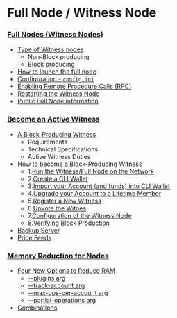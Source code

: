 # Full Node / Witness Node


### [Full Nodes (Witness Nodes)](/source/full-witness_nodes/full_nodes.md#full-nodes-witness-nodes)
- [Type of Witness nodes](/source/full-witness_nodes/full_nodes.md#type-of-witness-nodes)
   - Non-Block producing
   - Block producing
- [How to launch the full node](/source/full-witness_nodes/full_nodes.md#how-to-launch-the-full-node)
- [Configuration - `config.ini`](/source/full-witness_nodes/full_nodes.md#configuration)
- [Enabling Remote Procedure Calls (RPC)](/source/full-witness_nodes/full_nodes.md#enabling-remote-procedure-calls-rpc)
- [Restarting the Witness Node](/source/full-witness_nodes/full_nodes.md#restarting-the-witness-node)
- [Public Full Node information](/source/full-witness_nodes/full_nodes.md#public-full-node-information)

### [Become an Active Witness](/source/full-witness_nodes/active_witness.md#become-an-active-witness)

- [A Block-Producing Witness](/source/full-witness_nodes/active_witness.md#a-block-producing-witness)
   - Requirements
   - Technical Specifications
   - Active Witness Duties
 - [How to become a Block-Producing Witness](/source/full-witness_nodes/active_witness.md#how-to-become-a-block-producing-witness)
   - 1.[Run the Witness/Full Node on the Network](/source/full-witness_nodes/active_witness.md#1-run-the-witnessfull-node-on-the-network)
   - 2.[Create a CLI Wallet](/source/full-witness_nodes/active_witness.md#2-create-a-cli-wallet)
   - 3.[Import your Account (and funds) into CLI Wallet](/source/full-witness_nodes/active_witness.md#3-import-your-account-and-funds-into-cli-wallet)
   - 4.[Upgrade your Account to a Lifetime Member](/source/full-witness_nodes/active_witness.md#4-upgrade-your-account-to-a-lifetime-member)
   - 5.[Register a New Witness](/source/full-witness_nodes/active_witness.md#5-registering-a-new-witness)
   - 6.[Upvote the Witnes](/source/full-witness_nodes/active_witness.md#6-upvote-the-witness)
   - 7.[Configuration of the Witness Node](/source/full-witness_nodes/active_witness.md#7-configuration-of-the-witness-node)
   - 8.[Verifying Block Production](/source/full-witness_nodes/active_witness.md#8-verifying-block-production)
- [Backup Server](/source/full-witness_nodes/active_witness.md#backup-server)
- [Price Feeds](/source/full-witness_nodes/active_witness.md#price-feeds)





### [Memory Reduction for Nodes](/source/full-witness_nodes/nodes_memory_reduction.md#memory-reduction-for-nodes)
- [Four New Options to Reduce RAM](/source/full-witness_nodes/nodes_memory_reduction.md#four-new-options-to-reduce-ram)
   - [--plugins arg   ](/source/full-witness_nodes/nodes_memory_reduction.md#--plugins)
   - [--track-account arg ](/source/full-witness_nodes/nodes_memory_reduction.md#--track-account)
   - [--max-ops-per-account arg](/source/full-witness_nodes/nodes_memory_reduction.md#--max-ops-per-account)
   - [--partial-operations arg](/source/full-witness_nodes/nodes_memory_reduction.md#--partial-operations)
- [Combinations](/source/full-witness_nodes/nodes_memory_reduction.md#combinations)


